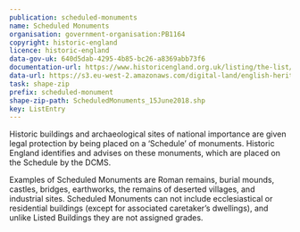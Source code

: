 ```yaml
---
publication: scheduled-monuments
name: Scheduled Monuments
organisation: government-organisation:PB1164
copyright: historic-england
licence: historic-england
data-gov-uk: 640d5dab-4295-4b85-bc26-a8369abb73f6
documentation-url: https://www.historicengland.org.uk/listing/the-list/data-downloads
data-url: https://s3.eu-west-2.amazonaws.com/digital-land/english-heritage/2018-06-15/Scheduled+Monuments.zip
task: shape-zip
prefix: scheduled-monument
shape-zip-path: ScheduledMonuments_15June2018.shp
key: ListEntry
---
```


Historic buildings and archaeological sites of national importance are given legal protection by being placed on a ‘Schedule’ of monuments. Historic England identifies and advises on these monuments, which are placed on the Schedule by the DCMS. 
 
Examples of Scheduled Monuments are Roman remains, burial mounds, castles, bridges, earthworks, the remains of deserted villages, and industrial sites. Scheduled Monuments can not include ecclesiastical or residential buildings (except for associated caretaker’s dwellings), and unlike Listed Buildings they are not assigned grades. 
